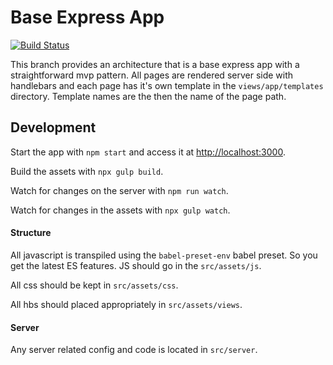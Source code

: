 # Base Express App

[![Build Status](https://travis-ci.org/elGatoMantocko/express-root.svg?branch=master)](https://travis-ci.org/elGatoMantocko/express-root)

This branch provides an architecture that is a base express app with a straightforward mvp pattern. All pages are rendered server side with handlebars and each page has it's own template in the `views/app/templates` directory. Template names are the then the name of the page path.

## Development

Start the app with `npm start` and access it at [http://localhost:3000](http://localhost:3000).

Build the assets with `npx gulp build`.

Watch for changes on the server with `npm run watch`.

Watch for changes in the assets with `npx gulp watch`.

#### Structure

All javascript is transpiled using the `babel-preset-env` babel preset. So you get the latest ES features. JS should go in the `src/assets/js`.

All css should be kept in `src/assets/css`.

All hbs should placed appropriately in `src/assets/views`.

#### Server

Any server related config and code is located in `src/server`.
